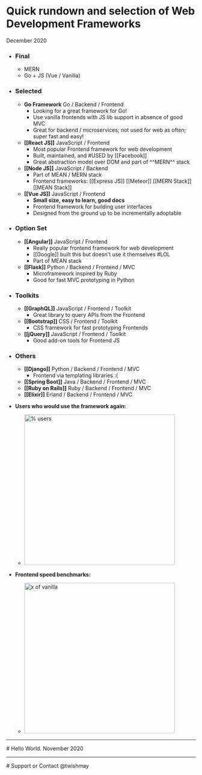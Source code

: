 # Quick rundown and selection of Web Development Frameworks 
December 2020

- ### **Final**
    - MERN
    - Go + JS (Vue / Vanilla)
    
- ### **Selected**
    - **Go Framework** Go / Backend / Frontend
        - Looking for a great framework for Go! 
        - Use vanilla frontends with JS lib support in absence of good MVC
        - Great for backend / microservices; not used for web as often; super fast and easy!
    - **[[React JS]]** JavaScript / Frontend
        - Most popular Frontend framework for web development
        - Built, maintained, and #USED by [[Facebook]]
        - Great abstraction model over DOM and part of ^^MERN^^ stack
    - **[[Node JS]]** JavaScript / Backend
        - Part of MEAN / MERN stack
        - Frontend frameworks: [[Express JS]] [[Meteor]] [[MERN Stack]] [[MEAN Stack]]
    - **[[Vue JS]]** JavaScript / Frontend
        - **Small size, easy to learn, good docs**
        - Frontend framework for building user interfaces
        - Designed from the ground up to be incrementally adoptable
        
- ### **Option Set**
    - **[[Angular]]** JavaScript / Frontend
        - Really popular frontend framework for web development
        - [[Google]] built this but doesn't use it themselves #LOL
        - Part of MEAN stack
    - **[[Flask]]** Python / Backend / Frontend / MVC
        - Microframework inspired by Ruby
        - Good for fast MVC prototyping in Python  
        
- ### **Toolkits**
    - **[[GraphQL]]** JavaScript / Frontend / Toolkit
        - Great library to query APIs from the Frontend
    - **[[Bootstrap]]** CSS / Frontend / Toolkit
        - CSS framework for fast prototyping Frontends
    - **[[jQuery]]** JavaScript / Frontend / Toolkit
        - Good add-on tools for Frontend JS  
        
- ### **Others**
    - **[[Django]]** Python / Backend / Frontend / MVC
        - Frontend via templating libraries :(
    - **[[Spring Boot]]** Java / Backend / Frontend / MVC
    - **[[Ruby on Rails]]** Ruby / Backend / Frontend / MVC
    - **[[Elixir]]** Erland / Backend / Frontend / MVC
    
- **Users who would use the framework again:**
    - <img src="https://miro.medium.com/max/1720/0*5CJzUdx4uOQn988u.png" alt="% users" style="width:400px;"/>
- **Frontend speed benchmarks:**
    - <img src="https://miro.medium.com/max/1534/0*BX7NDeUJFkQkYioD.png" alt="x of vanilla" style="width:400px;"/>


<hr/>
# Hello World.
November 2020
<hr/>
# Support or Contact
@twishmay
